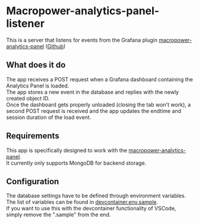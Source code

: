 # Macropower-analytics-panel-listener

This is a server that listens for events from the Grafana plugin [macropower-analytics-panel](https://grafana.com/grafana/plugins/macropower-analytics-panel?src=tw) ([Github](https://github.com/MacroPower/macropower-analytics-panel))

## What does it do

The app receives a POST request when a Grafana dashboard containing the Analytics Panel is loaded.  
The app stores a new event in the database and replies with the newly created object ID.  
Once the dashboard gets properly unloaded (closing the tab won't work), a second POST request is received and the app updates the endtime and session duration of the load event.

## Requirements

This app is specifically designed to work with the [macropower-analytics-panel](https://grafana.com/grafana/plugins/macropower-analytics-panel?src=tw).  
It currently only supports MongoDB for backend storage.

## Configuration

The database settings have to be defined through environment variables.  
The list of variables can be found in [devcontainer.env.sample](.devcontainer/devcontainer.env.sample).  
If you want to use this with the devcontainer functionality of VSCode, simply remove the ".sample" from the end.  
